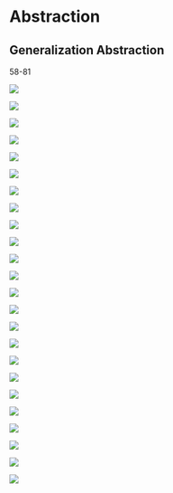 # Abstraction # 
## Generalization Abstraction ##
58-81

![](./Slide-Pictures/Slide58.PNG)

![](./Slide-Pictures/Slide59.PNG)

![](./Slide-Pictures/Slide60.PNG)

![](./Slide-Pictures/Slide61.PNG)

![](./Slide-Pictures/Slide62.PNG)

![](./Slide-Pictures/Slide63.PNG)

![](./Slide-Pictures/Slide64.PNG)

![](./Slide-Pictures/Slide65.PNG)

![](./Slide-Pictures/Slide66.PNG)

![](./Slide-Pictures/Slide67.PNG)

![](./Slide-Pictures/Slide68.PNG)

![](./Slide-Pictures/Slide69.PNG)

![](./Slide-Pictures/Slide70.PNG)

![](./Slide-Pictures/Slide71.PNG)

![](./Slide-Pictures/Slide72.PNG)

![](./Slide-Pictures/Slide73.PNG)

![](./Slide-Pictures/Slide74.PNG)

![](./Slide-Pictures/Slide75.PNG)

![](./Slide-Pictures/Slide76.PNG)

![](./Slide-Pictures/Slide77.PNG)

![](./Slide-Pictures/Slide78.PNG)

![](./Slide-Pictures/Slide79.PNG)

![](./Slide-Pictures/Slide80.PNG)

![](./Slide-Pictures/Slide81.PNG)
